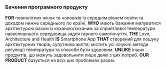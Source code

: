 ### Бачення програмного продукту

**FOR** повнолітних жінок та чоловіків із середнім рівнем освіти та доходом нижче середнього по країні, **WHO** мають бажання милуватися архітектурою разом із коханою/коханим за сприятливої температури навколишнього середовища задля гарного самопочуття. **THE** Love, Architecture and Health **IS** Smartphone App **THAT** створений для пошуку архітектурних творів, супутника життя; містить усі існуючі методи регуляції температури та способи бути здоровим. **UNLIKE** інших продуктів, що можуть задовольнити лише деякі з цих потреб, **OUR PRODUCT** базується на всіх цих проблемах разом.
